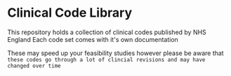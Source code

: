 # Clinical Code Library
This repository holds a collection of clinical codes published by NHS England 
Each code set comes with it's own documentation

These may speed up your feasibility studies however please be aware that
`these codes go through a lot of clincial revisions and may have changed over time`
